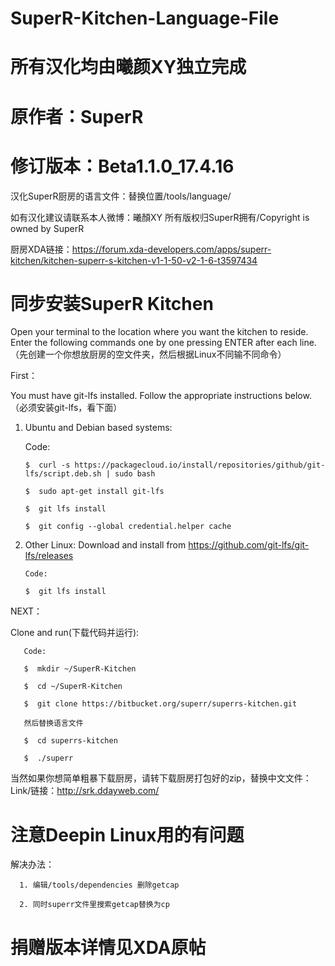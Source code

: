 # SuperR-Kitchen-Language-File
# 所有汉化均由曦颜XY独立完成

# 原作者：SuperR

# 修订版本：Beta1.1.0_17.4.16
汉化SuperR厨房的语言文件：替换位置/tools/language/

如有汉化建议请联系本人微博：曦顏XY
所有版权归SuperR拥有/Copyright is owned by SuperR

厨房XDA链接：https://forum.xda-developers.com/apps/superr-kitchen/kitchen-superr-s-kitchen-v1-1-50-v2-1-6-t3597434

# 同步安装SuperR Kitchen

Open your terminal to the location where you want the kitchen to reside. Enter the following commands one by one pressing ENTER after each line.（先创建一个你想放厨房的空文件夹，然后根据Linux不同输不同命令）

First：

You must have git-lfs installed. Follow the appropriate instructions below.（必须安装git-lfs，看下面）

1. Ubuntu and Debian based systems:

   Code:

       $  curl -s https://packagecloud.io/install/repositories/github/git-lfs/script.deb.sh | sudo bash

       $  sudo apt-get install git-lfs

       $  git lfs install

       $  git config --global credential.helper cache

2. Other Linux: 
   Download and install from https://github.com/git-lfs/git-lfs/releases

       Code:

       $  git lfs install

NEXT：

   Clone and run(下载代码并运行):

       Code:

       $  mkdir ~/SuperR-Kitchen

       $  cd ~/SuperR-Kitchen

       $  git clone https://bitbucket.org/superr/superrs-kitchen.git

       然后替换语言文件

       $  cd superrs-kitchen

       $  ./superr

当然如果你想简单粗暴下载厨房，请转下载厨房打包好的zip，替换中文文件：
Link/链接：http://srk.ddayweb.com/

# 注意Deepin Linux用的有问题

解决办法：

      1. 编辑/tools/dependencies 删除getcap 

      2. 同时superr文件里搜索getcap替换为cp

# 捐赠版本详情见XDA原帖
